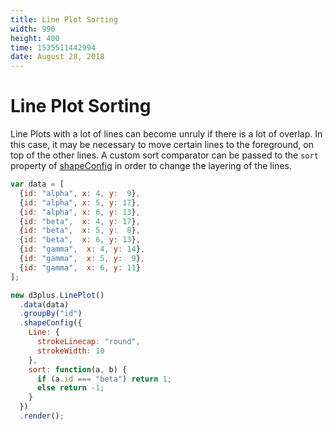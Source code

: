 ```yaml
---
title: Line Plot Sorting
width: 990
height: 400
time: 1535511442994
date: August 28, 2018
---
```


# Line Plot Sorting

Line Plots with a lot of lines can become unruly if there is a lot of overlap. In this case, it may be necessary to move certain lines to the foreground, on top of the other lines. A custom sort comparator can be passed to the `sort` property of [shapeConfig](http://d3plus.org/docs/#Shape.sort) in order to change the layering of the lines.

```js
var data = [
  {id: "alpha", x: 4, y:  9},
  {id: "alpha", x: 5, y: 17},
  {id: "alpha", x: 6, y: 13},
  {id: "beta",  x: 4, y: 17},
  {id: "beta",  x: 5, y:  8},
  {id: "beta",  x: 6, y: 13},
  {id: "gamma",  x: 4, y: 14},
  {id: "gamma",  x: 5, y:  9},
  {id: "gamma",  x: 6, y: 11}
];

new d3plus.LinePlot()
  .data(data)
  .groupBy("id")
  .shapeConfig({
    Line: {
      strokeLinecap: "round",
      strokeWidth: 10
    },
    sort: function(a, b) {
      if (a.id === "beta") return 1;
      else return -1;
    }
  })
  .render();
```

